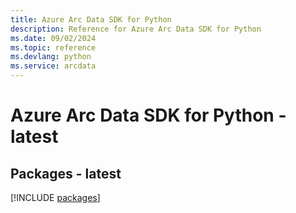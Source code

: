 ```yaml
---
title: Azure Arc Data SDK for Python
description: Reference for Azure Arc Data SDK for Python
ms.date: 09/02/2024
ms.topic: reference
ms.devlang: python
ms.service: arcdata
---
```

# Azure Arc Data SDK for Python - latest
## Packages - latest
[!INCLUDE [packages](arc-data-index.md)]